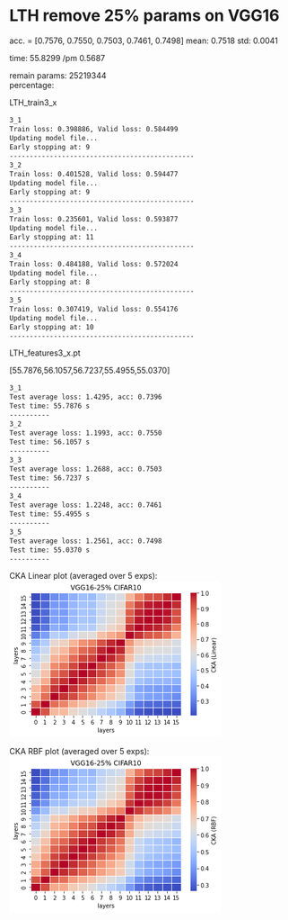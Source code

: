 # LTH remove 25% params on VGG16
acc. = [0.7576, 0.7550, 0.7503, 0.7461, 0.7498] mean: 0.7518 std: 0.0041

time: 55.8299 /pm 0.5687

remain params: 25219344<br>
percentage: <br>

LTH_train3_x
```
3_1
Train loss: 0.398886, Valid loss: 0.584499
Updating model file...
Early stopping at: 9
----------------------------------------------
3_2
Train loss: 0.401528, Valid loss: 0.594477
Updating model file...
Early stopping at: 9
----------------------------------------------
3_3
Train loss: 0.235601, Valid loss: 0.593877
Updating model file...
Early stopping at: 11
----------------------------------------------
3_4
Train loss: 0.484188, Valid loss: 0.572024
Updating model file...
Early stopping at: 8
----------------------------------------------
3_5
Train loss: 0.307419, Valid loss: 0.554176
Updating model file...
Early stopping at: 10
----------------------------------------------
```

LTH_features3_x.pt

[55.7876,56.1057,56.7237,55.4955,55.0370]
```
3_1
Test average loss: 1.4295, acc: 0.7396
Test time: 55.7876 s
----------
3_2
Test average loss: 1.1993, acc: 0.7550
Test time: 56.1057 s
----------
3_3
Test average loss: 1.2688, acc: 0.7503
Test time: 56.7237 s
----------
3_4
Test average loss: 1.2248, acc: 0.7461
Test time: 55.4955 s
----------
3_5
Test average loss: 1.2561, acc: 0.7498
Test time: 55.0370 s
----------
```

CKA Linear plot (averaged over 5 exps): <br>
![vgg16_25_linear](vgg16_25_linear.png)

CKA RBF plot (averaged over 5 exps): <br>
![vgg16_25_rbf](vgg16_25_rbf.png)
